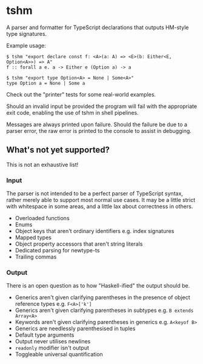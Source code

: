 # tshm

A parser and formatter for TypeScript declarations that outputs HM-style type signatures.

Example usage:

```
$ tshm "export declare const f: <A>(a: A) => <E>(b: Either<E, Option<A>>) => A"
f :: forall a e. a -> Either e (Option a) -> a

$ tshm "export type Option<A> = None | Some<A>"
type Option a = None | Some a
```

Check out the "printer" tests for some real-world examples.

Should an invalid input be provided the program will fail with the appropriate exit code, enabling the use of tshm in shell pipelines.

Messages are always printed upon failure. Should the failure be due to a parser error, the raw error is printed to the console to assist in debugging.

## What's not yet supported?

This is not an exhaustive list!

### Input

The parser is not intended to be a perfect parser of TypeScript syntax, rather merely able to support most normal use cases. It may be a little strict with whitespace in some areas, and a little lax about correctness in others.

- Overloaded functions
- Enums
- Object keys that aren't ordinary identifiers e.g. index signatures
- Mapped types
- Object property accessors that aren't string literals
- Dedicated parsing for newtype-ts
- Trailing commas

### Output

There is an open question as to how "Haskell-ified" the output should be.

- Generics aren't given clarifying parentheses in the presence of object reference types e.g. `F<A>['k']`
- Generics aren't given clarifying parentheses in subtypes e.g. `B extends Array<A>`
- Keywords aren't given clarifying parentheses in generics e.g. `A<keyof B>`
- Generics are needlessly parenthesised in tuples
- Default type arguments
- Output never utilises newlines
- `readonly` modifier isn't output
- Toggleable universal quantification

